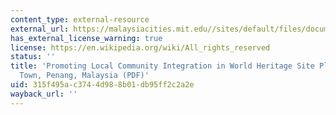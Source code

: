 ```yaml
---
content_type: external-resource
external_url: https://malaysiacities.mit.edu//sites/default/files/documents/rasha.pdf
has_external_license_warning: true
license: https://en.wikipedia.org/wiki/All_rights_reserved
status: ''
title: 'Promoting Local Community Integration in World Heritage Site Planning: George
  Town, Penang, Malaysia (PDF)'
uid: 315f495a-c374-4d98-8b01-db95ff2c2a2e
wayback_url: ''
---
```

